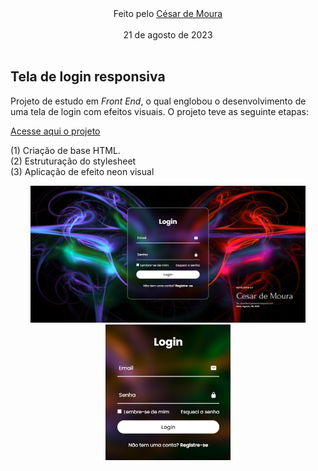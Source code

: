 <center> Feito pelo <a href="https://www.linkedin.com/in/eucesarmoura/" > César de Moura </a> </center> <br>

<center> 21 de agosto de 2023 </center>

<br>

## Tela de login responsiva

Projeto de estudo em *Front End*, o qual englobou o desenvolvimento de uma tela de login com efeitos visuais. O projeto teve as seguinte etapas:

<a href="https://eucesarmoura.github.io/GlassForm.io/" >Acesse aqui o projeto</a>

(1) Criação de base HTML. <br>
(2) Estruturação do stylesheet <br>
(3) Aplicação de efeito neon visual <br>

<center><div>
<span><img src="src/screenshot-tela.png" alt="Texto Alternativo" width="440"/></span>
<span><img src="src/screenshot-login.png" alt="Texto Alternativo" width="200"/></span>
</div>
<br></center>